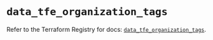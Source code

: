# `data_tfe_organization_tags`

Refer to the Terraform Registry for docs: [`data_tfe_organization_tags`](https://registry.terraform.io/providers/hashicorp/tfe/0.57.0/docs/data-sources/organization_tags).
